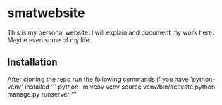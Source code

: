 # smatwebsite

This is my personal website. I will explain and document my work here. Maybe even some of my life.

## Installation
After cloning the repo run the following commands if you have 'python-venv' installed
'''
python -m venv venv
source venv/bin/activate
python manage.py runserver
'''
